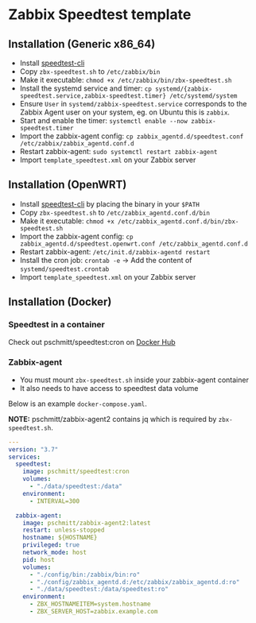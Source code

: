 # Zabbix Speedtest template

## Installation (Generic x86_64)

- Install [speedtest-cli](https://www.speedtest.net/apps/cli)
- Copy `zbx-speedtest.sh` to `/etc/zabbix/bin`
- Make it executable: `chmod +x /etc/zabbix/bin/zbx-speedtest.sh`
- Install the systemd service and timer: `cp systemd/{zabbix-speedtest.service,zabbix-speedtest.timer} /etc/systemd/system`
- Ensure `User` in `systemd/zabbix-speedtest.service` corresponds to the Zabbix Agent user on your system, eg. on Ubuntu this is `zabbix`.
- Start and enable the timer: `systemctl enable --now zabbix-speedtest.timer`
- Import the zabbix-agent config: `cp zabbix_agentd.d/speedtest.conf /etc/zabbix/zabbix_agentd.conf.d`
- Restart zabbix-agent: `sudo systemctl restart zabbix-agent`
- Import `template_speedtest.xml` on your Zabbix server

## Installation (OpenWRT)

- Install [speedtest-cli](https://www.speedtest.net/apps/cli) by placing the binary in your `$PATH`
- Copy `zbx-speedtest.sh` to `/etc/zabbix_agentd.conf.d/bin`
- Make it executable: `chmod +x /etc/zabbix_agentd.conf.d/bin/zbx-speedtest.sh`
- Import the zabbix-agent config: `cp zabbix_agentd.d/speedtest.openwrt.conf /etc/zabbix_agentd.conf.d`
- Restart zabbix-agent: `/etc/init.d/zabbix-agentd restart`
- Install the cron job: `crontab -e` -> Add the content of `systemd/speedtest.crontab`
- Import `template_speedtest.xml` on your Zabbix server

## Installation (Docker)

###  Speedtest in a container

Check out pschmitt/speedtest:cron on [Docker Hub](https://hub.docker.com/repository/docker/pschmitt/speedtest/general)

### Zabbix-agent 

- You must mount `zbx-speedtest.sh` inside your zabbix-agent container
- It also needs to have access to speedtest data volume

Below is an example `docker-compose.yaml`.

**NOTE:** pschmitt/zabbix-agent2 contains jq which is required by `zbx-speedtest.sh`.

```yaml
---
version: "3.7"
services:
  speedtest:
    image: pschmitt/speedtest:cron
    volumes:
      - "./data/speedtest:/data"
    environment:
      - INTERVAL=300

  zabbix-agent:
    image: pschmitt/zabbix-agent2:latest
    restart: unless-stopped
    hostname: ${HOSTNAME}
    privileged: true
    network_mode: host
    pid: host
    volumes:
      - "./config/bin:/zabbix/bin:ro"
      - "./config/zabbix_agentd.d:/etc/zabbix/zabbix_agentd.d:ro"
      - "./data/speedtest:/data/speedtest:ro"
    environment:
      - ZBX_HOSTNAMEITEM=system.hostname
      - ZBX_SERVER_HOST=zabbix.example.com
```

